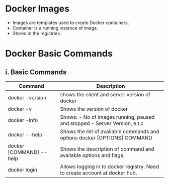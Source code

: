 # Docker Images
- Images are templates used to create Docker containers.
- Container is a running instance of image.
- Stored in the registries.

# Docker Basic Commands

## i. Basic Commands

| Command | Description |
|-------------------------|------------------------------------------------------------------------------|
| docker -version | shows the client and server version of docker |
| docker -v | Shows the version of docker |
| docker -info  | Shows: - No of images running, paused and stopped - Server Version, e.t.c |
| docker --help | Shows the list of available commands and options  docker [OPTIONS] COMMAND |
| docker [COMMAND] --help | Shows the description of command and available  options and flags. |
| docker login | Allows logging in to docker registry.  Need to create account at docker hub. |



